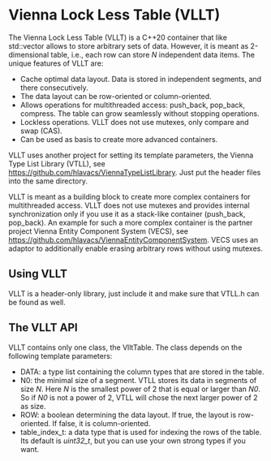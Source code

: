 # Vienna Lock Less Table (VLLT)

The Vienna Lock Less Table (VLLT) is a C++20 container that like std::vector allows to store arbitrary sets of data. However, it is meant as 2-dimensional table, i.e., each row can store *N* independent data items. The unique features of VLLT are:
* Cache optimal data layout. Data is stored in independent segments, and there consecutively.
* The data layout can be row-oriented or column-oriented.
* Allows operations for multithreaded access: push_back, pop_back, compress. The table can grow seamlessly without stopping operations.
* Lockless operations. VLLT does not use mutexes, only compare and swap (CAS).
* Can be used as basis to create more advanced containers.

VLLT uses another project for setting its template parameters, the Vienna Type List Library (VTLL), see https://github.com/hlavacs/ViennaTypeListLibrary. Just put the header files into the same directory.

VLLT is meant as a building block to create more complex containers for multithreaded access. VLLT does not use mutexes and provides internal synchronization only if you use it as a stack-like container (push_back, pop_back). An example for such a more complex container is the partner project Vienna Entity Component System (VECS), see https://github.com/hlavacs/ViennaEntityComponentSystem. VECS uses an adaptor to additionally enable erasing arbitrary rows without using mutexes.

## Using VLLT

VLLT is a header-only library, just include it and make sure that VTLL.h can be found as well.


## The VLLT API

VLLT contains only one class, the VlltTable. The class depends on the following template parameters:
* DATA: a type list containing the column types that are stored in the table.
* N0: the minimal size of a segment. VTLL stores its data in segments of size *N*. Here *N* is the smallest power of 2 that is equal or larger than *N0*. So if *N0* is not a power of 2, VTLL will chose the next larger power of 2 as size.
* ROW: a boolean determining the data layout. If true, the layout is row-oriented. If false, it is column-oriented.
* table_index_t: a data type that is used for indexing the rows of the table. Its default is *uint32_t*, but you can use your own strong types if you want.
